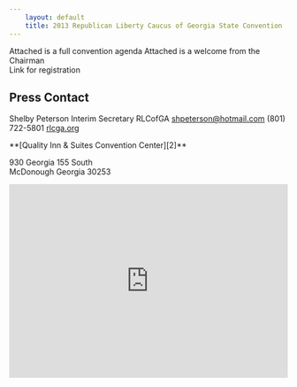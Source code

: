 ```yaml
---
    layout: default
    title: 2013 Republican Liberty Caucus of Georgia State Convention
---
```


<div class="row">
<div class="span6" markdown="1">


Attached is a full convention agenda 
Attached is a welcome from the Chairman  
Link for registration

Press Contact
-------------

Shelby Peterson 
Interim Secretary RLCofGA
[shpeterson@hotmail.com](mailto:shpeterson@hotmail.com)
(801) 722-5801
[rlcga.org](http://rlcga.org)

</div>
<div class="span6" markdown="1">
**[Quality Inn & Suites Convention Center][2]**

930 Georgia 155 South  
McDonough Georgia 30253

<iframe width="100%" height="350" frameborder="0" scrolling="no" marginheight="0" marginwidth="0" src="https://maps.google.com/maps?cid=873884944616720550&amp;output=embed"></iframe>
</div>
</div>

 [2]: https://maps.google.com/maps?cid=873884944616720550
 [3]: https://www.xorbia.com/e/rlc/republican-liberty-caucus-georgia-state-convention
